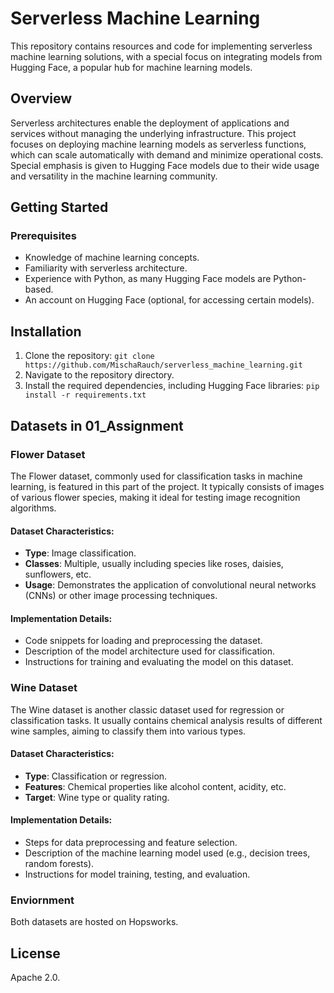 # Serverless Machine Learning
This repository contains resources and code for implementing serverless machine learning solutions, with a special focus on integrating models from Hugging Face, a popular hub for machine learning models. 

## Overview
Serverless architectures enable the deployment of applications and services without managing the underlying infrastructure. This project focuses on deploying machine learning models as serverless functions, which can scale automatically with demand and minimize operational costs. Special emphasis is given to Hugging Face models due to their wide usage and versatility in the machine learning community.

## Getting Started
### Prerequisites
- Knowledge of machine learning concepts.
- Familiarity with serverless architecture.
- Experience with Python, as many Hugging Face models are Python-based.
- An account on Hugging Face (optional, for accessing certain models).
## Installation
1. Clone the repository:
```git clone https://github.com/MischaRauch/serverless_machine_learning.git```
2. Navigate to the repository directory.
3. Install the required dependencies, including Hugging Face libraries:
```pip install -r requirements.txt```
## Datasets in 01_Assignment

### Flower Dataset

The Flower dataset, commonly used for classification tasks in machine learning, is featured in this part of the project. It typically consists of images of various flower species, making it ideal for testing image recognition algorithms.

#### Dataset Characteristics:
- **Type**: Image classification.
- **Classes**: Multiple, usually including species like roses, daisies, sunflowers, etc.
- **Usage**: Demonstrates the application of convolutional neural networks (CNNs) or other image processing techniques.

#### Implementation Details:
- Code snippets for loading and preprocessing the dataset.
- Description of the model architecture used for classification.
- Instructions for training and evaluating the model on this dataset.

### Wine Dataset

The Wine dataset is another classic dataset used for regression or classification tasks. It usually contains chemical analysis results of different wine samples, aiming to classify them into various types.

#### Dataset Characteristics:
- **Type**: Classification or regression.
- **Features**: Chemical properties like alcohol content, acidity, etc.
- **Target**: Wine type or quality rating.

#### Implementation Details:
- Steps for data preprocessing and feature selection.
- Description of the machine learning model used (e.g., decision trees, random forests).
- Instructions for model training, testing, and evaluation.

### Enviornment
Both datasets are hosted on Hopsworks.

## License
Apache 2.0.

